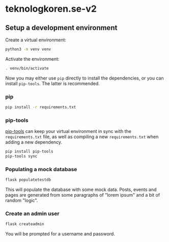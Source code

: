# teknologkoren.se-v2
## Setup a development environment
Create a virtual environment:

```sh
python3 -m venv venv
```

Activate the environment:

```sh
. venv/bin/activate
```

Now you may either use `pip` directly to install the dependencies, or
you can install `pip-tools`. The latter is recommended.

### pip

```sh
pip install -r requirements.txt
```


### pip-tools
[pip-tools](https://github.com/jazzband/pip-tools) can keep your virtual
environment in sync with the `requirements.txt` file, as well as compiling a
new `requirements.txt` when adding a new dependency.

```sh
pip install pip-tools
pip-tools sync
```


### Populating a mock database
```sh
flask populatetestdb
```
This will populate the database with some mock data. Posts, events and pages
are generated from some paragraphs of "lorem ipsum" and a bit of random
"logic".


### Create an admin user
```sh
flask createadmin
```
You will be prompted for a username and password.
